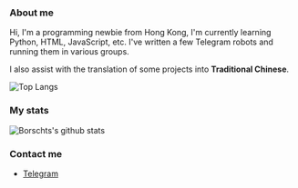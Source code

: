 ### About me

Hi, I'm a programming newbie from Hong Kong, I'm currently learning Python, HTML, JavaScript, etc. I've written a few Telegram robots and running them in various groups.

I also assist with the translation of some projects into **Traditional Chinese**.

![Top Langs](https://github-readme-stats.vercel.app/api/top-langs/?username=Borschts)

### My stats

![Borschts's github stats](https://github-readme-stats.vercel.app/api?username=Borschts&show_icons=true&icon_color=E0F63F&bg_color=30,57AECE,36F4FF&title_color=fff&text_color=fff)

### Contact me

- [Telegram](https://t.me/Shinomiya_Kaguya_TG)
